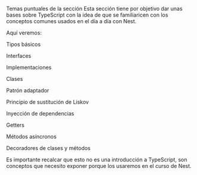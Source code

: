 Temas puntuales de la sección
Esta sección tiene por objetivo dar unas bases sobre TypeScript con la idea de que se familiaricen con los conceptos comunes usados en el día a día con Nest.



Aquí veremos:

Tipos básicos

Interfaces

Implementaciones

Clases

Patrón adaptador

Principio de sustitución de Liskov

Inyección de dependencias

Getters

Métodos asíncronos

Decoradores de clases y métodos

Es importante recalcar que esto no es una introducción a TypeScript, son conceptos que necesito exponer porque los usaremos en el curso de Nest.

